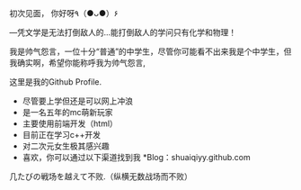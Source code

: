 
初次见面，   你好呀٩（●ᴗ●）۶

—凭文学是无法打倒敌人的...能打倒敌人的学问只有化学和物理！

我是帅气怨言，一位十分“普通”的中学生，尽管你可能看不出来我是个中学生，但我确实啊，希望你能称呼我为帅气怨言,

这里是我的Github Profile.

* 尽管要上学但还是可以网上冲浪
* 是一名五年的mc萌新玩家
* 主要使用前端开发（html）
* 目前正在学习c++开发
* 对二次元女生极其感兴趣
* 喜欢，你可以通过以下渠道找到我
*Blog：shuaiqiyy.github.com
    

几たびの戦场を越えて不败.（纵横无数战场而不败）

